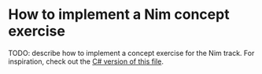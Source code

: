 # How to implement a Nim concept exercise

TODO: describe how to implement a concept exercise for the Nim track. For inspiration, check out the [C# version of this file][csharp-implementing].

[csharp-implementing]: ../../csharp/reference/implementing-a-concept-exercise.md

